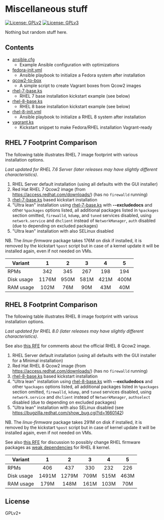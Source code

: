 # Miscellaneous stuff

[![License: GPLv2](https://img.shields.io/badge/license-GPLv2-brightgreen.svg)](https://www.gnu.org/licenses/old-licenses/gpl-2.0.en.html)
[![License: GPLv3](https://img.shields.io/badge/license-GPLv3-brightgreen.svg)](https://www.gnu.org/licenses/gpl-3.0)

Nothing but random stuff here.

## Contents

* [ansible.cfg](ansible.cfg)
  * Example Ansible configuration with optimizations
* [fedora-init.yml](fedora-init.yml)
  * Ansible playbook to initialize a Fedora system after installation
* [qcow2-to-box](qcow2-to-box)
  * A simple script to create Vagrant boxes from Qcow2 images
* [rhel-7-base.ks](rhel-7-base.ks)
  * RHEL 7 base installation kickstart example (see below)
* [rhel-8-base.ks](rhel-8-base.ks)
  * RHEL 8 base installation kickstart example (see below)
* [rhel-8-init.yml](rhel-8-init.yml)
  * Ansible playbook to initialize a RHEL 8 system after installation
* [vagrant.ks](vagrant.ks)
  * Kickstart snippet to make Fedora/RHEL installation Vagrant-ready

## RHEL 7 Footprint Comparison

The following table illustrates RHEL 7 image footprint with various
installation options.

_Last updated for RHEL 7.6 Server (later releases may have slightly
different characteristics)_.

1. RHEL Server default installation (using all defaults with the GUI
   installer)
2. Red Hat RHEL 7 Qcow2 image (from https://access.redhat.com/downloads/)
   (has no `firewalld` running)
3. [rhel-7-base.ks](rhel-7-base.ks) based kickstart installation
4. "Ultra lean" installation using [rhel-7-base.ks](rhel-7-base.ks)
   with __--excludedocs__ and other `%packages` options listed,
   all additional packages listed in `%packages` section omitted,
   `firewalld`, `kdump`, and `tuned` services disabled, using
   `network.service` and `dhclient` instead of `NetworkManager`,
   `auth` disabled (due to depending on excluded packages)
5. "Ultra lean" installation with also SELinux disabled

NB. The _linux-firmware_ package takes 176M on disk if installed, it is
removed by the kickstart `%post` script but in case of a kernel update
it will be installed again, even if not needed on VMs.

| Variant    |    1   |    2   |    3   |    4   |    5   |
|------------|:------:|:------:|:------:|:------:|:------:|
| RPMs       |   342  |   345  |   267  |   198  |   194  |
| Disk usage | 1176M  |  950M  |  581M  |  421M  |  400M  |
| RAM usage  |  102M  |   76M  |   90M  |   43M  |   40M  |

## RHEL 8 Footprint Comparison

The following table illustrates RHEL 8 image footprint with various
installation options.

_Last updated for RHEL 8.0 (later releases may have slightly different
characteristics)_.

See also [this RFE](https://bugzilla.redhat.com/show_bug.cgi?id=1660122)
for comments about the official RHEL 8 Qcow2 image.

1. RHEL Server default installation (using all defaults with the GUI
   installer for a Minimal installation)
2. Red Hat RHEL 8 Qcow2 image (from https://access.redhat.com/downloads/)
   (has no `firewalld` running)
3. [rhel-8-base.ks](rhel-8-base.ks) based kickstart installation
4. "Ultra lean" installation using [rhel-8-base.ks](rhel-8-base.ks)
   with __--excludedocs__ and other `%packages` options listed,
   all additional packages listed in `%packages` section omitted,
   `firewalld`, `kdump`, and `tuned` services disabled, using
   `network.service` and `dhclient` instead of `NetworkManager`,
   `authselect` disabled (due to depending on excluded packages)
5. "Ultra lean" installation with also SELinux disabled
   (see https://bugzilla.redhat.com/show_bug.cgi?id=1660142)

NB. The _linux-firmware_ package takes 291M on disk if installed, it
is removed by the kickstart `%post` script but in case of kernel update
it will be installed again, even if not needed on VMs.

See also [this RFE](https://bugzilla.redhat.com/show_bug.cgi?id=1657204)
for discussion to possibly change RHEL firmware packages as [weak
dependencies](https://fedoraproject.org/wiki/Packaging:WeakDependencies)
for RHEL 8 kernel.

| Variant    |    1   |    2   |    3   |    4   |    5   |
|------------|:------:|:------:|:------:|:------:|:------:|
| RPMs       |   406  |   437  |   330  |   232  |   226  |
| Disk usage | 1491M  | 1279M  |  709M  |  515M  |  463M  |
| RAM usage  |  179M  |  148M  |  161M  |  103M  |   70M  |

## License

GPLv2+

